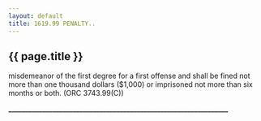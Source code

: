 ```yaml
---
layout: default 
title: 1619.99 PENALTY..
---
```


{{ page.title }}
----------------
misdemeanor of the first degree for a first offense and shall be fined
not more than one thousand dollars (\$1,000) or imprisoned not more than
six months or both. (ORC 3743.99(C))

**\_\_\_\_\_\_\_\_\_\_\_\_\_\_\_\_\_\_\_\_\_\_\_\_\_\_\_\_\_\_\_\_\_\_\_\_\_\_\_\_\_\_\_\_\_\_\_\_\_\_\_\_\_\_\_\_\_\_\_\_\_\_\_\_\_**
